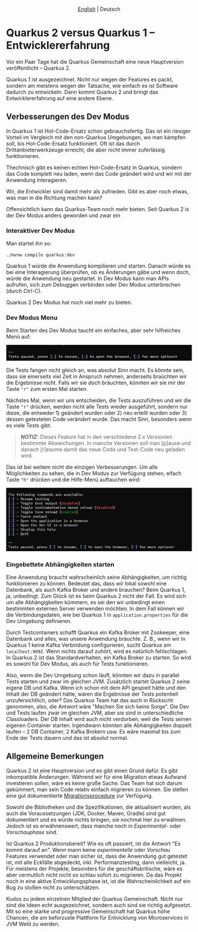 <p align="center">
  <a href="https://github.com/atomixxx/q/blob/master/README.md">English</a> |
  <span>Deutsch</span>
</p>

# Quarkus 2 versus Quarkus 1 – Entwicklererfahrung

Vor ein Paar Tage hat die Quarkus Gemeinschaft eine neue Hauptversion veröffentlicht – Quarkus 2.

Quarkus 1 ist ausgezeichnet. Nicht nur wegen der Features es packt, sondern am meistens wegen der Tatsache, wie einfach
es ist Software dadurch zu entwickeln. Dann kommt Quarkus 2 und bringt das Entwicklererfahrung auf eine andere Ebene.

## Verbesserungen des Dev Modus

In Quarkus 1 ist Hot-Code-Ersatz schon gebrauchsfertig. Das ist ein riesiger Vorteil im Vergleich mit den non-Quarkus
Umgebungen, wo man kämpfen soll, bis Hot-Code-Ersatz funktioniert. Oft ist das durch Drittanbieterwerkzeuge erreicht,
die aber nicht immer zuferlässig funktionieren.

Thechnisch gibt es keinen echten Hot-Code-Ersatz in Quarkus, sondern das Code komplett neu laden, wenn das Code geändert
wird und wir mit der Anwendung interagieren.

Wir, die Entwickler sind damit mehr als zufrieden. Gibt es aber noch etwas, was man in die Richtung machen kann?

Offensichtlich kann das Quarkus-Team noch mehr bieten. Seit Quarkus 2 is der Dev Modus anders geworden und zwar ein

### Interaktiver Dev Modus

Man startet ihn so:

```shell script
./mvnw compile quarkus:dev
```

Quarkus 1 würde die Anwendung kompilieren und starten. Danach würde es bei eine Interagierung überprüfen, ob es
Änderungen gäbe und wenn doch, würde die Anwendung neu gestartet. In Dev Modus kann man APIs aufrufen, sich zum Debuggen
verbinden oder Dev Modus unterbrechen (durch Ctrl-C).

Quarkus 2 Dev Modus hat noch viel mehr zu bieten.

### Dev Modus Menu

Beim Starten des Dev Modus taucht ein einfaches, aber sehr hilfreiches Menü auf:

![Tests paused, press [r] to resume, [w] to open the browser, [h] for more options>](Quarkus2DevMenu.PNG "Quarkus 2 Dev Mode Menu")

Die Tests fangen nicht gleich an, was absolut Sinn macht. Es könnte sein, dass sie einerseits viel Zeit in Anspruch
nehmen, anderseits braüchten wir die Ergebnisse nicht. Falls wir sie doch bräuchten, könnten wir sie mir der Taste `"r"`
zum ersten Mal starten.

Nächstes Mal, wenn wir uns entscheiden, die Tests auszuführen und wir die Taste `"r"` drücken, werden nicht alle Tests
wieder ausgeführt, sondern nur diese, die entweder 1) geändert wurden oder 2) neu ertellt wurden oder 3) dessen
getesteten Code verändert wurde. Das macht Sinn, besonders wenn es viele Tests gibt.

> **_NOTIZ:_** Dieses Feature hat in den verschiedene 2.x Versionien bestimmte Abweichungen. In manche Versionen soll man
> [p]ause und danach [r]esume damit das neue Code und Test-Code neu geladen wird.

Das ist bei weitem nicht die einzigen Verbesserungen. Um alle Möglichkeiten zu sehen, die in Dev Modus zur Verfügung
stehen, eifach Taste `"h"` drücken und die Hilfe-Menü auftauchen wird:

![Dev Mode Help](Quarkus2DevMenuHelp.PNG "Dev Mode Help")

### Eingebettete Abhängigkeiten starten

Eine Anwendung braucht wahrscheinlich seine Abhängigkeiten, um richtig funktionieren zu können. Bedeutet das, dass wir
lokal sowohl eine Datenbank, als auch Kafka Broker und andere brauchen? Beim Quarkus 1, ja, unbedingt. Zum Glück ist es
beim Quarkus 2 nicht der Fall. Es wird sich um alle Abhängigkeiten kümmern, es sei den wir unbedingt einen bestimmten
externen Server verwenden möchten. In dem Fall können wir die Verbindungsdaten, wie bei Quarkus 1
in `application.properties` für die Dev Umgebung definieren.

Durch Testcontainers schafft Quarkus ein Kafka Broker mit Zookeeper, eine Datenbank und alles, was unsere Anwendung
bräuchte. Z. B., wenn wir in Quarkus 1 keine Kafka Verbindung configurieren, sucht Quarkus am `localhost:9092`. Wenn
nichts darauf zuhört, wird es natürlich fehlschlagen. In Quarkus 2 ist das Standardverhalten, ein Kafka Broker zu
starten. So wird es sowohl für Dev Modus, als auch für Tests funktionieren.

Also, wenn die Dev Umgebung schon läuft, könnten wir dazu in parallel Tests starten und zwar im gleichen JVM. Zusätzlich
startet Quarkus 2 seine eigene DB und Kafka. Wenn ich schon mit dem API gespielt hätte und den Inhalt der DB geändert
hätte, wären die Ergebnisse der Tests potentiell unzufersichtlich, oder? Das Quarkus Team hat das auch in Rücksicht
genommen, also, die Antwort wäre "Machen Sie sich keine Sorge". Die Dev und Tests laufen zwar im gleichen JVM, aber sie
sind in unterschiedliche Classloaders. Der DB Inhalt wird auch nicht verdorben, weil die Tests seinen eigenen Container
starten. Irgendwann könnten alle Abhängigkeiten doppelt laufen – 2 DB Container, 2 Kafka Brokern usw. Es wäre maximal
bis zum Ende der Tests dauern und das ist absolut normal.

## Allgemeine Bemerkungen

Quarkus 2 ist eine Hauptversion und es gibt einen Grund dafür. Es gibt inkompatible Änderungen. Während wir für eine
Migration etwas Aufwand investieren sollen, wäre es keine große Sache. Das Team hat sich darum gekümmert, man sein Code
relativ einfach migrieren zu können. Sie stellen eine gut
dokumentierte [Migrationsprocedure](https://github.com/quarkusio/quarkus/wiki/Migration-Guide-2.0) zur Verfügung.

Sowohl die Bibliotheken und die Spezifikationen, die aktualisiert wurden, als auch die Voraussetzungen (JDK, Docker,
Maven, Gradle) sind gut dokumentiert und es würde nichts bringen, sie nochmal hier zu erwähnen. Jedoch ist es
erwähnenswert, dass manche noch in _Experimental-_ oder _Vorschauphase_ sind.

Ist Quarkus 2 Produktionsbereit? Wie es oft passiert, ist die Antwort "Es kommt darauf an". Wenn mann keine
_experimentelle_ oder _Vorschau_ Features verwendet oder man sicher ist, dass die Anwendung gut getestet ist, mit
alle Eckfälle abgedeckt, inkl. Performanztesting, dann vielleicht, ja. Für meistens der Projekte, besonders für die
geschäftskritische, wäre es aber vermutlich nicht nicht so schlau sofort zu migrieren. Da das Projekt noch in eine
aktive Entwicklungsphase ist, ist die Wahrscheinlichkeit auf ein Bug zu stoßen nicht zu unterschätzen.

Kudos zu jedem einzelnen Mitglied der Quarkus Gemeinschaft. Nicht nur sind die Ideen echt ausgezeichnet, sondern auch sind
sie richtig aufgesetzt. Mit so eine starke und progressive Gemeinschaft hat Quarkus höhe Chancen, die am beforzuste Plattform
für Entvicklung von Microservices in JVM Weld zu werden.
